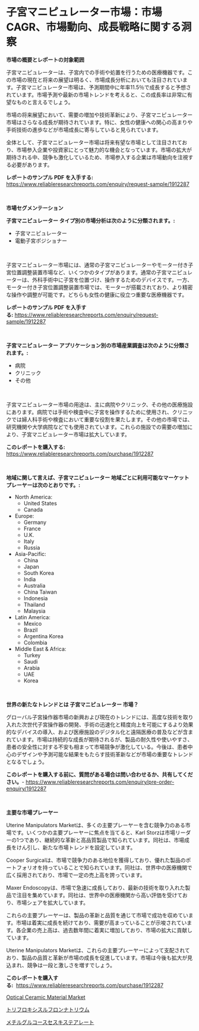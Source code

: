 <p><h1>子宮マニピュレーター市場：市場CAGR、市場動向、成長戦略に関する洞察</h1></p><p><strong>市場の概要とレポートの対象範囲</strong></p>
<p><p>子宮マニピュレーターは、子宮内での手術や処置を行うための医療機器です。この市場の現在と将来の展望は明るく、市場成長分析においても注目されています。子宮マニピュレーター市場は、予測期間中に年率11.5％で成長すると予想されています。市場予測や最新の市場トレンドを考えると、この成長率は非常に有望なものと言えるでしょう。</p><p>市場の将来展望において、需要の増加や技術革新により、子宮マニピュレーター市場はさらなる成長が期待されています。特に、女性の健康への関心の高まりや手術技術の進歩などが市場成長に寄与していると見られています。</p><p>全体として、子宮マニピュレーター市場は将来有望な市場として注目されており、市場参入企業や投資家にとって魅力的な機会となっています。市場の拡大が期待される中、競争も激化しているため、市場参入する企業は市場動向を注視する必要があります。</p></p>
<p><strong>レポートのサンプル PDF を入手する:</strong> <a href="https://www.reliableresearchreports.com/enquiry/request-sample/1912287">https://www.reliableresearchreports.com/enquiry/request-sample/1912287</a></p>
<p>&nbsp;</p>
<p><strong>市場セグメンテーション</strong></p>
<p><strong>子宮マニピュレーター タイプ別の市場分析は次のように分類されます。:</strong></p>
<p><ul><li>子宮マニピュレーター</li><li>電動子宮ポジショナー</li></ul></p>
<p>&nbsp;</p>
<p><p>子宮マニピュレーター市場には、通常の子宮マニピュレーターやモーター付き子宮位置調整装置市場など、いくつかのタイプがあります。通常の子宮マニピュレーターは、外科手術中に子宮を位置づけ、操作するためのデバイスです。一方、モーター付き子宮位置調整装置市場では、モーターが搭載されており、より精密な操作や調整が可能です。どちらも女性の健康に役立つ重要な医療機器です。</p></p>
<p><strong>レポートのサンプル PDF を入手する:</strong>&nbsp;<a href="https://www.reliableresearchreports.com/enquiry/request-sample/1912287">https://www.reliableresearchreports.com/enquiry/request-sample/1912287</a></p>
<p>&nbsp;</p>
<p><strong> 子宮マニピュレーター アプリケーション別の市場産業調査は次のように分類されます。:</strong></p>
<p><ul><li>病院</li><li>クリニック</li><li>その他</li></ul></p>
<p>&nbsp;</p>
<p><p>子宮マニピュレーター市場の用途は、主に病院やクリニック、その他の医療施設にあります。病院では手術や検査中に子宮を操作するために使用され、クリニックでは婦人科手術や検査において重要な役割を果たします。その他の市場では、研究機関や大学病院などでも使用されています。これらの施設での需要の増加により、子宮マニピュレーター市場は拡大しています。</p></p>
<p><strong>このレポートを購入する:</strong>&nbsp; <a href="https://www.reliableresearchreports.com/purchase/1912287">https://www.reliableresearchreports.com/purchase/1912287</a></p>
<p>&nbsp;</p>
<p><strong>地域に関して言えば、子宮マニピュレーター 地域ごとに利用可能なマーケットプレーヤーは次のとおりです。:</strong></p>
<p><ul>
    <li>
        North America:
        <ul>
            <li>United States</li>
            <li>Canada</li>
        </ul>
    </li>
    <li>
        Europe:
        <ul>
            <li>Germany</li>
            <li>France</li>
            <li>U.K.</li>
            <li>Italy</li>
            <li>Russia</li>
        </ul>
    </li>
    <li>
        Asia-Pacific:
        <ul>
            <li>China</li>
            <li>Japan</li>
            <li>South Korea</li>
            <li>India</li>
            <li>Australia</li>
            <li>China Taiwan</li>
            <li>Indonesia</li>
            <li>Thailand</li>
            <li>Malaysia</li>
        </ul>
    </li>
    <li>
        Latin America:
        <ul>
            <li>Mexico</li>
            <li>Brazil</li>
            <li>Argentina Korea</li>
            <li>Colombia</li>
        </ul>
    </li>
    <li>
        Middle East & Africa:
        <ul>
            <li>Turkey</li>
            <li>Saudi</li>
            <li>Arabia</li>
            <li>UAE</li>
            <li>Korea</li>
        </ul>
    </li>
    </ul></p>
<p>&nbsp;</p>
<p><strong>世界の新たなトレンドとは 子宮マニピュレーター 市場？</strong></p>
<p><p>グローバル子宮操作器市場の新興および現在のトレンドには、高度な技術を取り入れた次世代子宮操作器の開発、手術の迅速化と精度向上を可能にするより効果的なデバイスの導入、および医療施設のデジタル化と遠隔医療の普及などが含まれています。市場は持続的な成長が期待されるが、製品の耐久性や使いやすさ、患者の安全性に対する不安も相まって市場競争が激化している。今後は、患者中心のデザインや予測可能な結果をもたらす技術革新などが市場の重要なトレンドとなるでしょう。</p></p>
<p><strong>このレポートを購入する前に、質問がある場合は問い合わせるか、共有してください。</strong>- <a href="https://www.reliableresearchreports.com/enquiry/pre-order-enquiry/1912287">https://www.reliableresearchreports.com/enquiry/pre-order-enquiry/1912287</a></p>
<p>&nbsp;</p>
<p><strong>主要な市場プレーヤー</strong></p>
<p><p>Uterine Manipulators Marketは、多くの主要プレーヤーを含む競争力のある市場です。いくつかの主要プレーヤーに焦点を当てると、Karl Storzは市場リーダーの1つであり、継続的な革新と高品質製品で知られています。同社は、市場成長をけん引し、新たな市場トレンドを設定しています。</p><p>Cooper Surgicalは、市場で競争力のある地位を獲得しており、優れた製品のポートフォリオを持っていることで知られています。同社は、世界中の医療機関で広く採用されており、市場で一定の売上高を誇っています。</p><p>Maxer Endoscopyは、市場で急速に成長しており、最新の技術を取り入れた製品で注目を集めています。同社は、世界中の医療機関から高い評価を受けており、市場シェアを拡大しています。</p><p>これらの主要プレーヤーは、製品の革新と品質を通じて市場で成功を収めています。市場は着実に成長を続けており、需要が高まっていることが示唆されています。各企業の売上高は、過去数年間に着実に増加しており、市場の拡大に貢献しています。</p><p>Uterine Manipulators Marketは、これらの主要プレーヤーによって支配されており、製品の品質と革新が市場の成長を促進しています。市場は今後も拡大が見込まれ、競争は一段と激しさを増すでしょう。</p></p>
<p><strong>このレポートを購入する:</strong>&nbsp;&nbsp;<a href="https://www.reliableresearchreports.com/purchase/1912287">https://www.reliableresearchreports.com/purchase/1912287</a></p>
<p><p><a href="https://github.com/kathiaseamanalvaradovlprc2h/Market-Research-Report-List-1/blob/main/optical-ceramic-material-market.md">Optical Ceramic Material Market</a></p><p><a href="https://medium.com/@eunawiegad2023/%E3%83%88%E3%83%AA%E3%83%95%E3%83%AD%E3%82%AD%E3%82%B7%E3%82%B9%E3%83%AB%E3%83%95%E3%82%A9%E3%83%AD%E3%83%B3%E3%83%8A%E3%83%88%E3%83%AA%E3%82%A6%E3%83%A0%E5%B8%82%E5%A0%B4-2031%E5%B9%B4%E3%81%BE%E3%81%A7%E3%81%AE%E3%83%88%E3%83%AC%E3%83%B3%E3%83%89-%E4%BA%88%E6%B8%AC-%E7%AB%B6%E4%BA%89%E5%88%86%E6%9E%90-d1cb839f27b0">トリフロキシスルフロンナトリウム</a></p><p><a href="https://medium.com/@lillianamurazik2023/%E3%83%A1%E3%83%81%E3%83%AB%E3%82%B0%E3%83%AB%E3%82%B3%E3%83%BC%E3%82%B9%E3%82%BB%E3%82%B9%E3%82%AD%E3%82%B9%E3%83%86%E3%82%A2%E3%83%AC%E3%83%BC%E3%83%88%E5%B8%82%E5%A0%B4-%E5%B8%82%E5%A0%B4cagr-%E5%B8%82%E5%A0%B4%E3%81%AE%E3%83%88%E3%83%AC%E3%83%B3%E3%83%89-%E3%81%8A%E3%82%88%E3%81%B3%E6%88%90%E9%95%B7%E6%88%A6%E7%95%A5%E3%81%AB%E9%96%A2%E3%81%99%E3%82%8B%E8%A6%8B%E8%A7%A3-604c7c6296ed">メチルグルコースセスキステアレート</a></p></p>